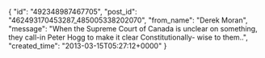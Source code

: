  {
   "id": "492348987467705",
   "post_id": "462493170453287_485005338202070",
   "from_name": "Derek Moran",
   "message": "When the Supreme Court of Canada is unclear on something, they call-in Peter Hogg to make it clear Constitutionally- wise to them..",
   "created_time": "2013-03-15T05:27:12+0000"
 }
